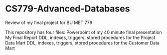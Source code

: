 # CS779-Advanced-Databases
Review of my final project for BU MET 779


This repository has four files:
Powerpoint of my 40 minute final presentation
My Final Report
DDL, indexes, triggers, stored procedures for the Project Data Mart
DDL, indexes, triggers, stored procedures for the Customer Data Mart
